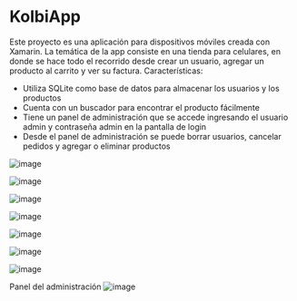 # KolbiApp

Este proyecto es una aplicación para dispositivos móviles creada con Xamarin. La temática de la app consiste en una tienda para celulares, en donde se hace todo el recorrido desde crear un usuario, agregar un producto al carrito y ver su factura. 
Características:
- Utiliza SQLite como base de datos para almacenar los usuarios y los productos
- Cuenta con un buscador para encontrar el producto fácilmente 
- Tiene un panel de administración que se accede ingresando el usuario admin y contraseña admin en la pantalla de login
- Desde el panel de administración se puede borrar usuarios, cancelar pedidos y agregar o eliminar productos


![image](https://user-images.githubusercontent.com/63268239/122478722-28faed00-cf87-11eb-8335-aa74b114579c.png)

![image](https://user-images.githubusercontent.com/63268239/122478738-2ef0ce00-cf87-11eb-8abe-7e0eb78899c8.png)

![image](https://user-images.githubusercontent.com/63268239/122478715-23050c00-cf87-11eb-95cc-f7106d455efc.png)

![image](https://user-images.githubusercontent.com/63268239/122478781-3f08ad80-cf87-11eb-8ad7-4a7a3486009a.png)

![image](https://user-images.githubusercontent.com/63268239/122478819-4def6000-cf87-11eb-8e3b-5538ff98f46a.png)

![image](https://user-images.githubusercontent.com/63268239/122478851-5cd61280-cf87-11eb-84ab-fe4fedb64eb3.png)

![image](https://user-images.githubusercontent.com/63268239/122478859-62cbf380-cf87-11eb-9850-32486bdf02d3.png)

Panel del administración
![image](https://user-images.githubusercontent.com/63268239/122478915-7d05d180-cf87-11eb-8a6a-c0855e2194cd.png)



